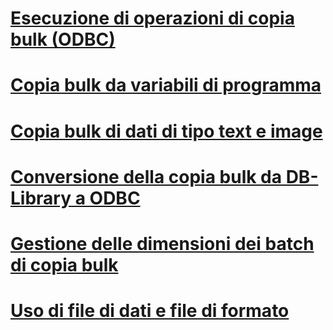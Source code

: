 # [Esecuzione di operazioni di copia bulk (ODBC)](performing-bulk-copy-operations-odbc.md)
# [Copia bulk da variabili di programma](bulk-copying-from-program-variables.md)
# [Copia bulk di dati di tipo text e image](bulk-copying-text-and-image-data.md)
# [Conversione della copia bulk da DB-Library a ODBC](converting-from-db-library-to-odbc-bulk-copy.md)
# [Gestione delle dimensioni dei batch di copia bulk](managing-bulk-copy-batch-sizes.md)
# [Uso di file di dati e file di formato](using-data-files-and-format-files.md)
